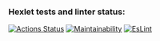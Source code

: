 ### Hexlet tests and linter status:
[![Actions Status](https://github.com/ChechelRoman/frontend-project-lvl1/workflows/hexlet-check/badge.svg)](https://github.com/ChechelRoman/frontend-project-lvl1/actions)
[![Maintainability](https://api.codeclimate.com/v1/badges/a99a88d28ad37a79dbf6/maintainability)](https://codeclimate.com/github/codeclimate/codeclimate/maintainability)
[![EsLint](https://github.com/ChechelRoman/frontend-project-lvl1/actions/workflows/EsLintCheck.yml/badge.svg)](https://github.com/ChechelRoman/frontend-project-lvl1/actions)